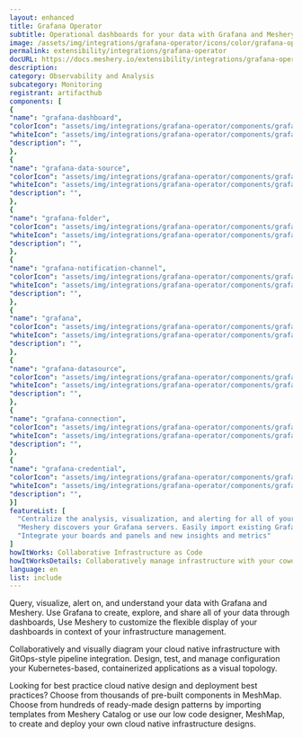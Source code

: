 ```yaml
---
layout: enhanced
title: Grafana Operator
subtitle: Operational dashboards for your data with Grafana and Meshery
image: /assets/img/integrations/grafana-operator/icons/color/grafana-operator-color.svg
permalink: extensibility/integrations/grafana-operator
docURL: https://docs.meshery.io/extensibility/integrations/grafana-operator
description: 
category: Observability and Analysis
subcategory: Monitoring
registrant: artifacthub
components: [
{
"name": "grafana-dashboard",
"colorIcon": "assets/img/integrations/grafana-operator/components/grafana-dashboard/icons/color/grafana-dashboard-color.svg",
"whiteIcon": "assets/img/integrations/grafana-operator/components/grafana-dashboard/icons/white/grafana-dashboard-white.svg",
"description": "",
},
{
"name": "grafana-data-source",
"colorIcon": "assets/img/integrations/grafana-operator/components/grafana-data-source/icons/color/grafana-data-source-color.svg",
"whiteIcon": "assets/img/integrations/grafana-operator/components/grafana-data-source/icons/white/grafana-data-source-white.svg",
"description": "",
},
{
"name": "grafana-folder",
"colorIcon": "assets/img/integrations/grafana-operator/components/grafana-folder/icons/color/grafana-folder-color.svg",
"whiteIcon": "assets/img/integrations/grafana-operator/components/grafana-folder/icons/white/grafana-folder-white.svg",
"description": "",
},
{
"name": "grafana-notification-channel",
"colorIcon": "assets/img/integrations/grafana-operator/components/grafana-notification-channel/icons/color/grafana-notification-channel-color.svg",
"whiteIcon": "assets/img/integrations/grafana-operator/components/grafana-notification-channel/icons/white/grafana-notification-channel-white.svg",
"description": "",
},
{
"name": "grafana",
"colorIcon": "assets/img/integrations/grafana-operator/components/grafana/icons/color/grafana-color.svg",
"whiteIcon": "assets/img/integrations/grafana-operator/components/grafana/icons/white/grafana-white.svg",
"description": "",
},
{
"name": "grafana-datasource",
"colorIcon": "assets/img/integrations/grafana-operator/components/grafana-datasource/icons/color/grafana-datasource-color.svg",
"whiteIcon": "assets/img/integrations/grafana-operator/components/grafana-datasource/icons/white/grafana-datasource-white.svg",
"description": "",
},
{
"name": "grafana-connection",
"colorIcon": "assets/img/integrations/grafana-operator/components/grafana-connection/icons/color/grafana-connection-color.svg",
"whiteIcon": "assets/img/integrations/grafana-operator/components/grafana-connection/icons/white/grafana-connection-white.svg",
"description": "",
},
{
"name": "grafana-credential",
"colorIcon": "assets/img/integrations/grafana-operator/components/grafana-credential/icons/color/grafana-credential-color.svg",
"whiteIcon": "assets/img/integrations/grafana-operator/components/grafana-credential/icons/white/grafana-credential-white.svg",
"description": "",
}]
featureList: [
  "Centralize the analysis, visualization, and alerting for all of your data with Grafana.",
  "Meshery discovers your Grafana servers. Easily import existing Grafana dashboards and panels into Meshery",
  "Integrate your boards and panels and new insights and metrics"
]
howItWorks: Collaborative Infrastructure as Code
howItWorksDetails: Collaboratively manage infrastructure with your coworkers synchronously sharing the same designs.
language: en
list: include
---
```

<p>
Query, visualize, alert on, and understand your data with Grafana and Meshery. Use Grafana to create, explore, and share all of your data through dashboards,
Use Meshery to customize the flexible display of your dashboards in context of your infrastructure management.
</p>
<p>
    Collaboratively and visually diagram your cloud native infrastructure with GitOps-style pipeline integration. Design, test, and manage configuration your Kubernetes-based, containerized applications as a visual topology.
</p>
<p>
    Looking for best practice cloud native design and deployment best practices? Choose from thousands of pre-built components in MeshMap. Choose from hundreds of ready-made design patterns by importing templates from Meshery Catalog or use our low code designer, MeshMap, to create and deploy your own cloud native infrastructure designs.
</p>
